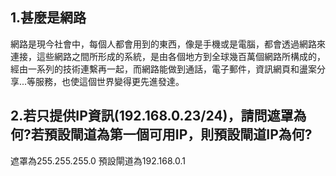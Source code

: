 ## 1.甚麼是網路 
網路是現今社會中，每個人都會用到的東西，像是手機或是電腦，都會透過網路來連接，這些網路之間所形成的系統，是由各個地方到全球幾百萬個網路所構成的，經由一系列的技術連繫再一起，而網路能做到通話，電子郵件，資訊網頁和盪案分享...等服務，也使這個世界變得更先進發達。
## 2.若只提供IP資訊(192.168.0.23/24)，請問遮罩為何?若預設閘道為第一個可用IP，則預設閘道IP為何?
遮罩為255.255.255.0
預設閘道為192.168.0.1
